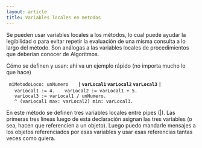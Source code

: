 ```yaml
---
layout: article
title: Variables locales en metodos
---
```

Se pueden usar variables locales a los métodos, lo cual puede ayudar la legibilidad o para evitar repetir la evaluación de una misma consulta a lo largo del método. Son análogas a las variables locales de procedimientos que deberían conocer de Algoritmos.

Cómo se definen y usan: ahí va un ejemplo rápido (no importa mucho lo que hace)

` miMetodoLoco: unNumero`
`   `**`|` `varLocal1` `varLocal2` `varLocal3` `|`**
`   varLocal1 := 4.`
`   varLocal2 := varLocal1 + 5.`
`   varLocal3 := varLocal1 / unNumero.`
`   ^ (varLocal1 max: varLocal2) min: varLocal3.`

En este método se definen tres variables locales entre pipes (|). Las primeras tres líneas luego de esta declaración asignan las tres variables (o sea, hacen que referencien a un objeto). Luego puedo mandarle mensajes a los objetos referenciados por esas variables y usar esas referencias tantas veces como quiera.
